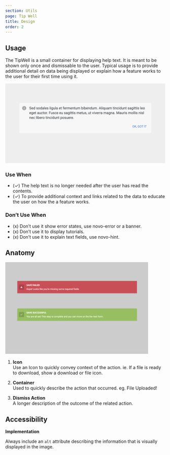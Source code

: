 ```yaml
---
section: Utils
page: Tip Well
title: Design
order: 2
---
```


## Usage

<novo-grid columns="2" align="start" gap="2rem">
<div>

The TipWell is a small container for displaying help text.  It is meant to be shown only once and dismissable to the user.  Typical usage is to provide additional detail on data being displayed or explain how a feature works to the user for their first time using it.

</div>

<img src="assets/images/TipWellOverview.png"/>

<div>

### Use When

- (✓) The help text is no longer needed after the user has read the contents.
- (✓) To provide additional context and links related to the data to educate the user on how the a feature works.

</div>
<div>

### Don′t Use When

- (x) Don’t use it show error states, use novo-error or a banner.
- (x) Don’t use it to display tutorials.
- (x) Don’t use it to explain text fields, use novo-hint.

</div>
</novo-grid>

## Anatomy

<novo-grid columns="2" align="start" gap="2rem">

<img src="assets/images/ToastBanners.png" width="450">

<div>

1. **Icon**<br>
   Use an Icon to quickly convey context of the action. ie. If a file is ready to download, show a download or file icon.

1. **Container**<br>
   Used to quickly describe the action that occurred. eg. File Uploaded!

1. **Dismiss Action**<br>
   A longer description of the outcome of the related action.

</div>
</novo-grid>


## Accessibility

**Implementation**

Always include an `alt` attribute describing the information that is visually displayed in the image.
